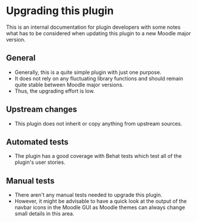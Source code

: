 Upgrading this plugin
=====================

This is an internal documentation for plugin developers with some notes what has to be considered when updating this plugin to a new Moodle major version.

General
-------

* Generally, this is a quite simple plugin with just one purpose.
* It does not rely on any fluctuating library functions and should remain quite stable between Moodle major versions.
* Thus, the upgrading effort is low.


Upstream changes
----------------

* This plugin does not inherit or copy anything from upstream sources.


Automated tests
---------------

* The plugin has a good coverage with Behat tests which test all of the plugin's user stories.


Manual tests
------------

* There aren't any manual tests needed to upgrade this plugin.
* However, it might be advisable to have a quick look at the output of the navbar icons in the Moodle GUI as Moodle themes can always change small details in this area.
